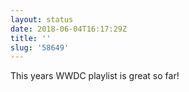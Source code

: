 ```yaml
---
layout: status
date: 2018-06-04T16:17:29Z
title: ''
slug: '58649'
---
```

This years WWDC playlist is great so far!
